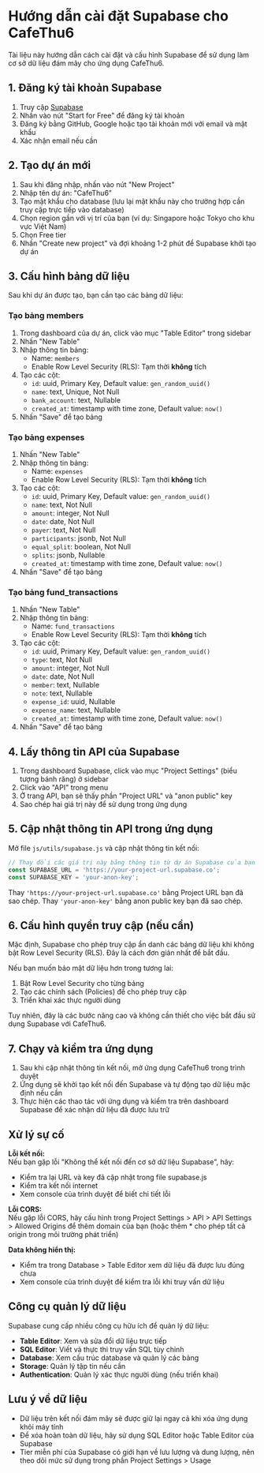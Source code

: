 # Hướng dẫn cài đặt Supabase cho CafeThu6

Tài liệu này hướng dẫn cách cài đặt và cấu hình Supabase để sử dụng làm cơ sở dữ liệu đám mây cho ứng dụng CafeThu6.

## 1. Đăng ký tài khoản Supabase

1. Truy cập [Supabase](https://supabase.com/)
2. Nhấn vào nút "Start for Free" để đăng ký tài khoản
3. Đăng ký bằng GitHub, Google hoặc tạo tài khoản mới với email và mật khẩu
4. Xác nhận email nếu cần

## 2. Tạo dự án mới

1. Sau khi đăng nhập, nhấn vào nút "New Project"
2. Nhập tên dự án: "CafeThu6"
3. Tạo mật khẩu cho database (lưu lại mật khẩu này cho trường hợp cần truy cập trực tiếp vào database)
4. Chọn region gần với vị trí của bạn (ví dụ: Singapore hoặc Tokyo cho khu vực Việt Nam)
5. Chọn Free tier
6. Nhấn "Create new project" và đợi khoảng 1-2 phút để Supabase khởi tạo dự án

## 3. Cấu hình bảng dữ liệu

Sau khi dự án được tạo, bạn cần tạo các bảng dữ liệu:

### Tạo bảng members

1. Trong dashboard của dự án, click vào mục "Table Editor" trong sidebar
2. Nhấn "New Table"
3. Nhập thông tin bảng:
   - Name: `members`
   - Enable Row Level Security (RLS): Tạm thời **không** tích
4. Tạo các cột:
   - `id`: uuid, Primary Key, Default value: `gen_random_uuid()`
   - `name`: text, Unique, Not Null
   - `bank_account`: text, Nullable
   - `created_at`: timestamp with time zone, Default value: `now()`
5. Nhấn "Save" để tạo bảng

### Tạo bảng expenses

1. Nhấn "New Table"
2. Nhập thông tin bảng:
   - Name: `expenses`
   - Enable Row Level Security (RLS): Tạm thời **không** tích
3. Tạo các cột:
   - `id`: uuid, Primary Key, Default value: `gen_random_uuid()`
   - `name`: text, Not Null
   - `amount`: integer, Not Null
   - `date`: date, Not Null
   - `payer`: text, Not Null
   - `participants`: jsonb, Not Null
   - `equal_split`: boolean, Not Null
   - `splits`: jsonb, Nullable
   - `created_at`: timestamp with time zone, Default value: `now()`
4. Nhấn "Save" để tạo bảng

### Tạo bảng fund_transactions

1. Nhấn "New Table"
2. Nhập thông tin bảng:
   - Name: `fund_transactions`
   - Enable Row Level Security (RLS): Tạm thời **không** tích
3. Tạo các cột:
   - `id`: uuid, Primary Key, Default value: `gen_random_uuid()`
   - `type`: text, Not Null
   - `amount`: integer, Not Null
   - `date`: date, Not Null
   - `member`: text, Nullable
   - `note`: text, Nullable
   - `expense_id`: uuid, Nullable
   - `expense_name`: text, Nullable
   - `created_at`: timestamp with time zone, Default value: `now()`
4. Nhấn "Save" để tạo bảng

## 4. Lấy thông tin API của Supabase

1. Trong dashboard Supabase, click vào mục "Project Settings" (biểu tượng bánh răng) ở sidebar
2. Click vào "API" trong menu
3. Ở trang API, bạn sẽ thấy phần "Project URL" và "anon public" key
4. Sao chép hai giá trị này để sử dụng trong ứng dụng

## 5. Cập nhật thông tin API trong ứng dụng

Mở file `js/utils/supabase.js` và cập nhật thông tin kết nối:

```javascript
// Thay đổi các giá trị này bằng thông tin từ dự án Supabase của bạn
const SUPABASE_URL = 'https://your-project-url.supabase.co';
const SUPABASE_KEY = 'your-anon-key';
```

Thay `'https://your-project-url.supabase.co'` bằng Project URL bạn đã sao chép.
Thay `'your-anon-key'` bằng anon public key bạn đã sao chép.

## 6. Cấu hình quyền truy cập (nếu cần)

Mặc định, Supabase cho phép truy cập ẩn danh các bảng dữ liệu khi không bật Row Level Security (RLS). Đây là cách đơn giản nhất để bắt đầu.

Nếu bạn muốn bảo mật dữ liệu hơn trong tương lai:

1. Bật Row Level Security cho từng bảng
2. Tạo các chính sách (Policies) để cho phép truy cập
3. Triển khai xác thực người dùng

Tuy nhiên, đây là các bước nâng cao và không cần thiết cho việc bắt đầu sử dụng Supabase với CafeThu6.

## 7. Chạy và kiểm tra ứng dụng

1. Sau khi cập nhật thông tin kết nối, mở ứng dụng CafeThu6 trong trình duyệt
2. Ứng dụng sẽ khởi tạo kết nối đến Supabase và tự động tạo dữ liệu mặc định nếu cần
3. Thực hiện các thao tác với ứng dụng và kiểm tra trên dashboard Supabase để xác nhận dữ liệu đã được lưu trữ

## Xử lý sự cố

**Lỗi kết nối:**  
Nếu bạn gặp lỗi "Không thể kết nối đến cơ sở dữ liệu Supabase", hãy:
- Kiểm tra lại URL và key đã cập nhật trong file supabase.js
- Kiểm tra kết nối internet
- Xem console của trình duyệt để biết chi tiết lỗi

**Lỗi CORS:**  
Nếu gặp lỗi CORS, hãy cấu hình trong Project Settings > API > API Settings > Allowed Origins để thêm domain của bạn (hoặc thêm * cho phép tất cả origin trong môi trường phát triển)

**Data không hiển thị:**  
- Kiểm tra trong Database > Table Editor xem dữ liệu đã được lưu đúng chưa
- Xem console của trình duyệt để kiểm tra lỗi khi truy vấn dữ liệu

## Công cụ quản lý dữ liệu

Supabase cung cấp nhiều công cụ hữu ích để quản lý dữ liệu:

- **Table Editor**: Xem và sửa đổi dữ liệu trực tiếp
- **SQL Editor**: Viết và thực thi truy vấn SQL tùy chỉnh
- **Database**: Xem cấu trúc database và quản lý các bảng
- **Storage**: Quản lý tập tin nếu cần
- **Authentication**: Quản lý xác thực người dùng (nếu triển khai)

## Lưu ý về dữ liệu

- Dữ liệu trên kết nối đám mây sẽ được giữ lại ngay cả khi xóa ứng dụng khỏi máy tính
- Để xóa hoàn toàn dữ liệu, hãy sử dụng SQL Editor hoặc Table Editor của Supabase
- Tier miễn phí của Supabase có giới hạn về lưu lượng và dung lượng, nên theo dõi mức sử dụng trong phần Project Settings > Usage 